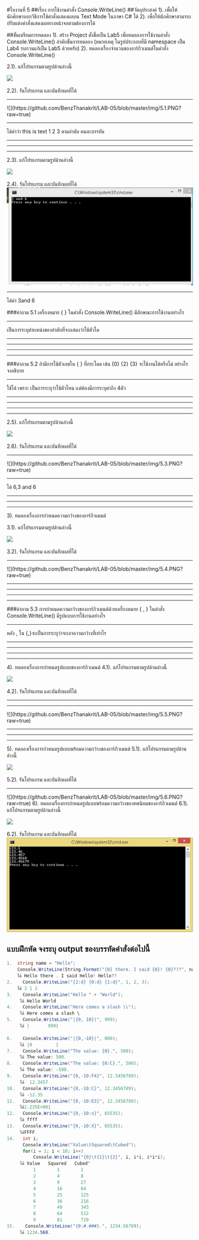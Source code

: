 #ใบงานที่ 5
##เรื่อง การใช้งานคำสั่ง Console.WriteLine()
##วัตถุประสงค์
1). เพื่อให้นักศึกษาบอกวิธีการใช้คำสั่งแสดงผลบน Text Mode ในภาษา C# ได้
2). เพื่อให้นักศึกษาสามารถปรับแต่งคำสั่งแสดงผลทางหน้าจอตามต้องการได้

##ขั้นเตรียมการทดลอง
1). สร้าง Project ตั้งชื่อเป็น Lab5 เพื่อทดลองการใช้งานคำสั่ง Console.WriteLine()
ลำดับขั้นการทดลอง
(หมายเหตุ ในรูปประกอบที่มี namespace เป็น Lab4 รบกวนแก้เป็น Lab5 ด้วยครับ)
2). ทดลองเรื่องจำนวนของอาร์กิวเมนต์ในคำสั่ง Console.WriteLine()

 2.1). แก้โปรแกรมตามรูปด้านล่างนี้

  ![](https://github.com/Desktop-Programming-Lab-2559/LAB-05/blob/master/img/pic1.png)

  2.2). รันโปรแกรม และบันทึกผลที่ได้
<hr> ![](https://github.com/BenzThanakrit/LAB-05/blob/master/img/5.1.PNG?raw=true)
<hr> ได้คำว่า this is text 1 2 3 ตามลำดับ คนละบรรทัด
<hr>
<hr>
<hr>
 2.3). แก้โปรแกรมตามรูปด้านล่างนี้
 
  ![](https://github.com/Desktop-Programming-Lab-2559/LAB-05/blob/master/img/pic2.png)

 2.4). รันโปรแกรม และบันทึกผลที่ได้
![](https://github.com/BenzThanakrit/LAB-05/blob/master/img/5.2.PNG?raw=true)
<hr> ได้ค่า 3and 6



###คำถาม 5.1 เครื่องหมาย { }  ในคำสั่ง Console.WriteLine() มีลักษณะการใช้งานอย่างไร
<hr> เป็นการระบุตำเเหน่งของลำดับที่จะเเสดงว่าใช้ตัวใด
<hr>
<hr>
<hr>
<hr>
###คำถาม 5.2  ถ้ามีการใช้ตัวเลขใน { } ที่กระโดด เช่น {0} {2} {3} จะใช้งานได้หรือไม่ อย่างไร จงอธิบาย
<hr> ใช้ได้ เพราะ เป็นการระบุว่าใช้ตัวไหน เเต่ต้องมีการระบุค่าถึง 4ตัว
<hr>
<hr>
<hr>
<hr>
 
 2.5). แก้โปรแกรมตามรูปด้านล่างนี้

  ![](https://github.com/Desktop-Programming-Lab-2559/LAB-05/blob/master/img/pic3.png)

 2.6). รันโปรแกรม และบันทึกผลที่ได้
<hr>![](https://github.com/BenzThanakrit/LAB-05/blob/master/img/5.3.PNG?raw=true)
<hr> ได้ 6,3 and 6
<hr>
<hr>
<hr>

3). ทดลองเรื่องการกำหนดความกว้างของอาร์กิวเมนต์

  3.1). แก้โปรแกรมตามรูปด้านล่างนี้

  ![](https://github.com/Desktop-Programming-Lab-2559/LAB-05/blob/master/img/pic4.png)

  3.2). รันโปรแกรม และบันทึกผลที่ได้
<hr> ![](https://github.com/BenzThanakrit/LAB-05/blob/master/img/5.4.PNG?raw=true)
<hr>
<hr>
<hr>
<hr>

###คำถาม 5.3 การกำหนดความกว้างของอาร์กิวเมนต์ด้วยเครื่องหมาย { , }  ในคำสั่ง Console.WriteLine() มีรูปแบบการใช้งานอย่างไร
<hr> หลัง , ใน {,}จะเป็นการระบุว่าจะเอาความกว้างที่เท่าไร
<hr>
<hr>
<hr>
<hr>


4). ทดลองเรื่องการกำหนดรูปแบบของอาร์กิวเมนต์
  4.1). แก้โปรแกรมตามรูปด้านล่างนี้

  ![](https://github.com/Desktop-Programming-Lab-2559/LAB-05/blob/master/img/pic5.png)

  4.2). รันโปรแกรม และบันทึกผลที่ได้
<hr>
<hr>![](https://github.com/BenzThanakrit/LAB-05/blob/master/img/5.5.PNG?raw=true)
<hr>
<hr>
<hr>

5). ทดลองเรื่องการกำหนดรูปแบบพร้อมความกว้างของอาร์กิวเมนต์
  5.1). แก้โปรแกรมตามรูปด้านล่างนี้
 
 ![](https://github.com/Desktop-Programming-Lab-2559/LAB-05/blob/master/img/pic6.png)

  5.2). รันโปรแกรม และบันทึกผลที่ได้
<hr> ![](https://github.com/BenzThanakrit/LAB-05/blob/master/img/5.6.PNG?raw=true)
6). ทดลองเรื่องการกำหนดรูปแบบพร้อมความกว้างของทศนิยมของอาร์กิวเมนต์
  6.1). แก้โปรแกรมตามรูปด้านล่างนี้

 ![](https://github.com/Desktop-Programming-Lab-2559/LAB-05/blob/master/img/pic7.png)

  6.2). รันโปรแกรม และบันทึกผลที่ได้
  ![](https://github.com/BenzThanakrit/LAB-05/blob/master/img/5.7.PNG?raw=true)

## แบบฝึกหัด จงระบุ output ของบรรทัดคำสั่งต่อไปนี้

```csharp
1.  string name = "Hello";
    Console.WriteLine(String.Format("{0} there. I said {0}! {0}???", name));
    ได้ Hello there . I said Hello! Hello??
2.    Console.WriteLine("{2:d} {0:d} {1:d}", 1, 2, 3);
    ได้ 3 1 2
3.    Console.WriteLine("Hello " + "World");
     ได้ Hello World
4.    Console.WriteLine("Here comes a slash \\");
     ได้ Here comes a slash \
5.    Console.WriteLine("|{0, 10}|", 999);
     ได้ |       999|
      
6.    Console.WriteLine("|{0,-10}|", 000);
     ได้ |0         |
7.    Console.WriteLine("The value: {0}.", 500);
     ได้ The value: 500.
8.    Console.WriteLine("The value: {0:C}.", 500);
     ได้ The value: -500.
9.    Console.WriteLine("{0,-10:F4}", 12.3456789);
     ได้  12.3457
10.   Console.WriteLine("{0,-10:C}", 12.3456789);
     ได้ -12.35
11.   Console.WriteLine("{0,-10:E3}", 12.3456789);
     ได้1.235E+001
12.   Console.WriteLine("{0,-10:x}", 65535);
     ได้ ffff
13.   Console.WriteLine("{0,-10:X}", 65535);
     ได้FFFF
14.   int i; 
      Console.WriteLine("Value\tSquared\tCubed"); 
      for(i = 1; i < 10; i++) 
          Console.WriteLine("{0}\t{1}\t{2}", i, i*i, i*i*i); 
     ได้ Value   Squared   Cubed"
          1        1        1
          2        4        8
          3        9        27
          4        16       64
          5        25       125
          6        36       216
          7        49       343
          8        64       512
          9        81       729
15.    Console.WriteLine("{0:#.###}.", 1234.56789);
     ได้ 1234.568.
```
